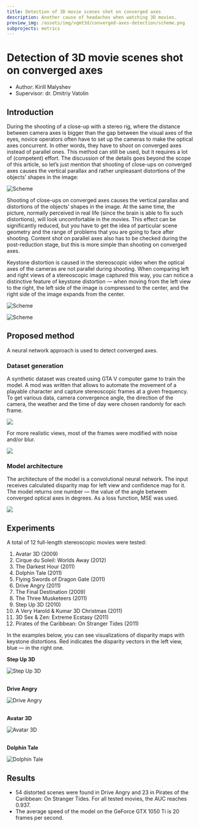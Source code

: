 ```yaml
---
title: Detection of 3D movie scenes shot on converged axes
description: Another cause of headaches when watching 3D movies.
preview_img: /assets/img/vqmt3d/converged-axes-detection/scheme.png
subprojects: metrics
---
```

# Detection of 3D movie scenes shot on converged axes

- Author: Kirill Malyshev
- Supervisor: dr. Dmitriy Vatolin


## Introduction
During the shooting of a close-up with a stereo rig, where the distance between camera axes is bigger than the gap between the visual axes of the eyes, novice operators often have to set up the cameras to make the optical axes concurrent. In other words, they have to shoot on converged axes instead of parallel ones. This method can still be used, but it requires a lot of (competent) effort. The discussion of the details goes beyond the scope of this article, so let’s just mention that shooting of close-ups on converged axes causes the vertical parallax and rather unpleasant distortions of the objects’ shapes in the image:

![Scheme](/assets/img/vqmt3d/converged-axes-detection/scheme.png)


Shooting of close-ups on converged axes causes the vertical parallax and distortions of the objects’ shapes in the image. At the same time, the picture, normally perceived in real life (since the brain is able to fix such distortions), will look uncomfortable in the movies. This effect can be significantly reduced, but you have to get the idea of particular scene geometry and the range of problems that you are going to face after shooting. Content shot on parallel axes also has to be checked during the post-reduction stage, but this is more simple than shooting on converged axes.

Keystone distortion is caused in the stereoscopic video when the optical axes of the cameras are not parallel during shooting. When comparing left and right views of a stereoscopic image captured this way, you can notice a distinctive feature of keystone distortion — when moving from the left view to the right, the left side of the image is compressed to the center, and the right side of the image expands from the center.


![Scheme](/assets/img/vqmt3d/converged-axes-detection/keystone.png)

![Scheme](/assets/img/vqmt3d/converged-axes-detection/keystone1.png)


## Proposed method

A neural network approach is used to detect converged axes.

### Dataset generation

A synthetic dataset was created using GTA V computer game to train the model. A mod was written that allows to automate the movement of a playable character and capture stereoscopic frames at a given frequency. To get various data, camera convergence angle, the direction of the camera, the weather and the time of day were chosen randomly for each frame.

![](/assets/img/vqmt3d/converged-axes-detection/gta_lr.gif)


For more realistic views, most of the frames were modified with noise and/or blur.

![](/assets/img/vqmt3d/converged-axes-detection/gta_mod.gif)



### Model architecture

The architecture of the model is a convolutional neural network. The input receives calculated disparity map for left view and confidence map for it. The model returns one number — the value of the angle between converged optical axes in degrees. As a loss function, MSE was used.

![](/assets/img/vqmt3d/converged-axes-detection/model.png)



## Experiments

A total of 12 full-length stereoscopic movies were tested:

1. Avatar 3D (2009)
2. Cirque du Soleil: Worlds Away (2012)
3. The Darkest Hour (2011)
4. Dolphin Tale (2011)
5. Flying Swords of Dragon Gate (2011)
6. Drive Angry (2011)
7. The Final Destination (2009)
8. The Three Musketeers (2011)
9. Step Up 3D (2010)
10. A Very Harold & Kumar 3D Christmas (2011)
11. 3D Sex & Zen: Extreme Ecstasy (2011)
12. Pirates of the Caribbean: On Stranger Tides (2011)


In the examples below, you can see visualizations of disparity maps with keystone distortions. Red indicates the disparity vectors in the left view, blue — in the right one.


<p><b>Step Up 3D</b></p>

![Step Up 3D](/assets/img/vqmt3d/converged-axes-detection/step_up.jpg)

<p><b><br>Drive Angry</b></p>

![Drive Angry](/assets/img/vqmt3d/converged-axes-detection/drive_angry.jpg)

<p><b><br>Avatar 3D</b></p>

![Avatar 3D](/assets/img/vqmt3d/converged-axes-detection/avatar.jpg)

<p><b><br>Dolphin Tale</b></p>

![Dolphin Tale](/assets/img/vqmt3d/converged-axes-detection/dolphin_tale.jpg)



## Results

- 54 distorted scenes were found in Drive Angry and 23 in Pirates of the Caribbean: On Stranger Tides. For all tested movies, the AUC reaches 0.937.
- The average speed of the model on the GeForce GTX 1050 Ti is 20 frames per second.
